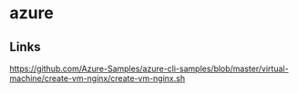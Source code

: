 # azure
## Links

https://github.com/Azure-Samples/azure-cli-samples/blob/master/virtual-machine/create-vm-nginx/create-vm-nginx.sh
